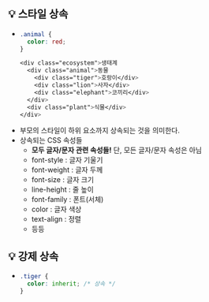 ## 💡 스타일 상속
- ```css
  .animal {
    color: red;
  }
  
  <div class="ecosystem">생태계
    <div class="animal">동물
      <div class="tiger">호랑이</div>
      <div class="lion">사자</div>
      <div class="elephant">코끼리</div>
    </div>
    <div class="plant">식물</div>
  </div>
  ```
- 부모의 스타일이 하위 요소까지 상속되는 것을 의미한다.
- 상속되는 CSS 속성들
  - **모두 글자/문자 관련 속성들!** 단, 모든 글자/문자 속성은 아님
  - font-style : 글자 기울기
  - font-weight : 글자 두께
  - font-size : 글자 크기
  - line-height : 줄 높이
  - font-family : 폰트(서체)
  - color : 글자 색상
  - text-align : 정렬 
  - 등등

## 💡 강제 상속
  - ```css
    .tiger {
      color: inherit; /* 상속 */
    }
    ```
